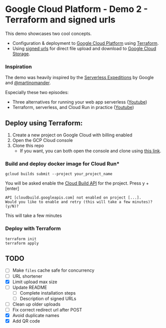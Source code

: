 # Google Cloud Platform - Demo 2 - Terraform and signed urls

This demo showcases two cool concepts.

* Configuration & deployment to [Google Cloud Platform](https://cloud.google.com/) using [Terraform](https://www.terraform.io/).
* Using [signed urls](https://cloud.google.com/storage/docs/access-control/signed-urls) for direct file upload and download to [Google Cloud Storage](https://cloud.google.com/storage).

### Inspiration
The demo was heavily inspired by the [Serverless Expeditions](https://www.youtube.com/hashtag/serverlessexpeditions) by Google and [@martinomander](https://twitter.com/martinomander).

Especially these two episodes:
* Three alternatives for running your web app serverless
  ([Youtube](https://youtu.be/ca8FgxpmKVE))
* Terraform, serverless, and Cloud Run in practice ([Youtube](https://youtu.be/IBm0SmwEWpA))

## Deploy using Terraform:

1. Create a new project on Google Cloud with billing enabled
2. Open the GCP Cloud console
3. Clone this repo
    * If you want, you can both open the console and clone using [this link](https://console.cloud.google.com/cloudshell/open?git_repo=https://github.com/kyeett/gcp-demo-2&page=editor&open_in_editor=README.md).

### Build and deploy docker image for Cloud Run*
```
gcloud builds submit --project your_project_name
```

You will be asked enable the [Cloud Build API](https://cloud.google.com/build) for the project. Press y + [enter]
```
API [cloudbuild.googleapis.com] not enabled on project [...].
Would you like to enable and retry (this will take a few minutes)?
(y/N)?
```

This will take a few minutes


### Deploy with Terraform
```
terraform init
terraform apply
```

## TODO
* [ ] Make `files` cache safe for concurrency
* [ ] URL shortener
* [x] Limit upload max size
* [ ] Update README 
  * [ ] Complete installation steps
  * [ ] Description of signed URLs
* [ ] Clean up older uploads
* [ ] Fix correct redirect url after POST
* [x] Avoid duplicate names
* [x] Add QR code
